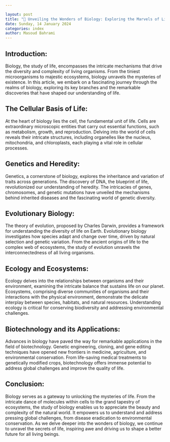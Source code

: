 ```yaml
---

layout: post
title: "🔬 Unveiling the Wonders of Biology: Exploring the Marvels of Life 🔬"
date: Sunday, 14 January 2024
categories: index
author: Masoud Bahrami
---
```



## Introduction:
Biology, the study of life, encompasses the intricate mechanisms that drive the diversity and complexity of living organisms. From the tiniest microorganisms to majestic ecosystems, biology unravels the mysteries of existence. In this article, we embark on a fascinating journey through the realms of biology, exploring its key branches and the remarkable discoveries that have shaped our understanding of life.

## The Cellular Basis of Life:
At the heart of biology lies the cell, the fundamental unit of life. Cells are extraordinary microscopic entities that carry out essential functions, such as metabolism, growth, and reproduction. Delving into the world of cells reveals their intricate structures, including organelles like the nucleus, mitochondria, and chloroplasts, each playing a vital role in cellular processes.

## Genetics and Heredity:
Genetics, a cornerstone of biology, explores the inheritance and variation of traits across generations. The discovery of DNA, the blueprint of life, revolutionized our understanding of heredity. The intricacies of genes, chromosomes, and genetic mutations have unveiled the mechanisms behind inherited diseases and the fascinating world of genetic diversity.

## Evolutionary Biology:
The theory of evolution, proposed by Charles Darwin, provides a framework for understanding the diversity of life on Earth. Evolutionary biology investigates how species adapt and change over time, driven by natural selection and genetic variation. From the ancient origins of life to the complex web of ecosystems, the study of evolution unravels the interconnectedness of all living organisms.

## Ecology and Ecosystems:
Ecology delves into the relationships between organisms and their environment, examining the intricate balance that sustains life on our planet. Ecosystems, comprising diverse communities of organisms and their interactions with the physical environment, demonstrate the delicate interplay between species, habitats, and natural resources. Understanding ecology is critical for conserving biodiversity and addressing environmental challenges.

## Biotechnology and its Applications:
Advances in biology have paved the way for remarkable applications in the field of biotechnology. Genetic engineering, cloning, and gene editing techniques have opened new frontiers in medicine, agriculture, and environmental conservation. From life-saving medical treatments to genetically modified crops, biotechnology offers immense potential to address global challenges and improve the quality of life.

## Conclusion:
Biology serves as a gateway to unlocking the mysteries of life. From the intricate dance of molecules within cells to the grand tapestry of ecosystems, the study of biology enables us to appreciate the beauty and complexity of the natural world. It empowers us to understand and address pressing global challenges, from disease eradication to environmental conservation. As we delve deeper into the wonders of biology, we continue to unravel the secrets of life, inspiring awe and driving us to shape a better future for all living beings.
